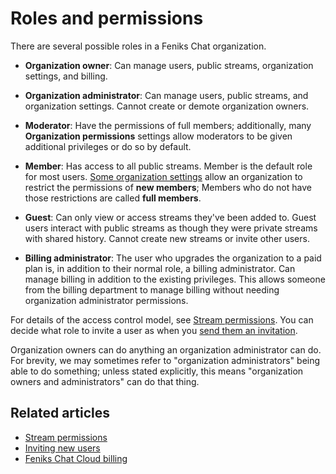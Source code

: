# Roles and permissions

There are several possible roles in a Feniks Chat organization.

* **Organization owner**: Can manage users, public streams,
  organization settings, and billing.

* **Organization administrator**: Can manage users, public streams,
  and organization settings.  Cannot create or demote organization
  owners.

* **Moderator**: Have the permissions of full members; additionally,
  many **Organization permissions** settings allow moderators to be
  given additional privileges or do so by default.

* **Member**: Has access to all public streams.  Member is the default
  role for most users.  [Some organization
  settings](/help/restrict-permissions-of-new-members) allow an
  organization to restrict the permissions of **new members**; Members
  who do not have those restrictions are called **full members**.

* **Guest**: Can only view or access streams they've been added to.
  Guest users interact with public streams as though they were private
  streams with shared history.  Cannot create new streams or invite
  other users.

* **Billing administrator**: The user who upgrades the organization to
  a paid plan is, in addition to their normal role, a billing
  administrator.  Can manage billing in addition to the existing
  privileges.  This allows someone from the billing department to
  manage billing without needing organization administrator
  permissions.

For details of the access control model, see [Stream
permissions](/help/stream-permissions).  You can decide what role to
invite a user as when you [send them an
invitation](/help/invite-new-users).

Organization owners can do anything an organization administrator can
do.  For brevity, we may sometimes refer to "organization
administrators" being able to do something; unless stated explicitly,
this means "organization owners and administrators" can do that thing.

## Related articles

* [Stream permissions](/help/stream-permissions)
* [Inviting new users](/help/invite-new-users)
* [Feniks Chat Cloud billing](/help/zulip-cloud-billing)
